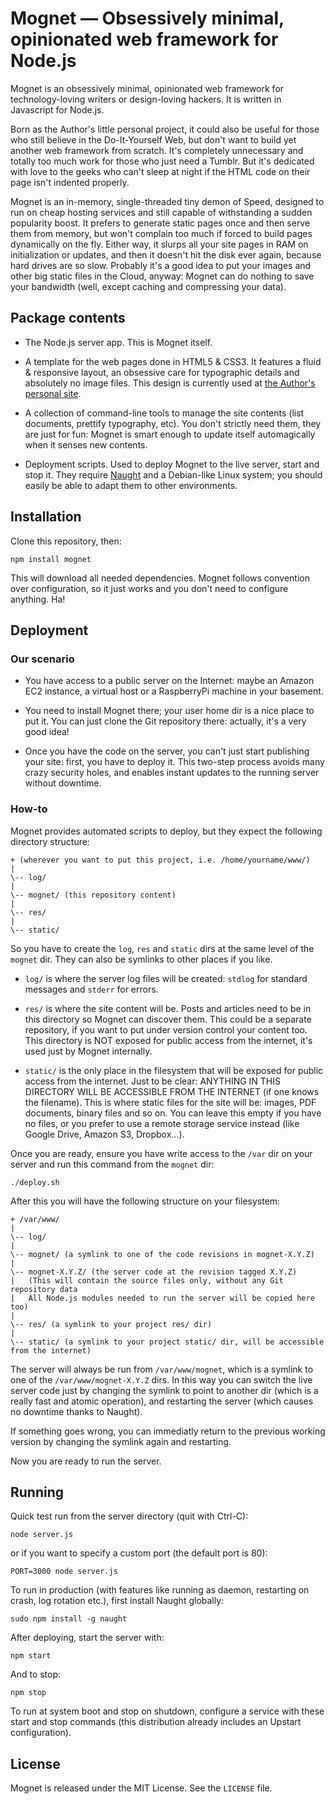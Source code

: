 # Mognet — Obsessively minimal, opinionated web framework for Node.js

Mognet is an obsessively minimal, opinionated web framework for technology-loving writers or design-loving hackers. It is written in Javascript for Node.js.

Born as the Author's little personal project, it could also be useful for those who still believe in the Do-It-Yourself Web, but don't want to build yet another web framework from scratch. It's completely unnecessary and totally too much work for those who just need a Tumblr. But it's dedicated with love to the geeks who can't sleep at night if the HTML code on their page isn't indented properly.

Mognet is an in-memory, single-threaded tiny demon of Speed, designed to run on cheap hosting services and still capable of withstanding a sudden popularity boost. It prefers to generate static pages once and then serve them from memory, but won't complain too much if forced to build pages dynamically on the fly. Either way, it slurps all your site pages in RAM on initialization or updates, and then it doesn't hit the disk ever again, because hard drives are so slow. Probably it's a good idea to put your images and other big static files in the Cloud, anyway: Mognet can do nothing to save your bandwidth (well, except caching and compressing your data).


## Package contents

- The Node.js server app. This is Mognet itself.

- A template for the web pages done in HTML5 & CSS3. It features a fluid & responsive layout, an obsessive care for typographic details and absolutely no image files. This design is currently used at [the Author's personal site](http://ps.info).

- A collection of command-line tools to manage the site contents (list documents, prettify typography, etc). You don't strictly need them, they are just for fun: Mognet is smart enough to update itself automagically when it senses new contents.

- Deployment scripts. Used to deploy Mognet to the live server, start and stop it. They require [Naught](https://github.com/indabamusic/naught) and a Debian-like Linux system; you should easily be able to adapt them to other environments.


## Installation

Clone this repository, then:

    npm install mognet

This will download all needed dependencies. Mognet follows convention over configuration, so it just works and you don't need to configure anything. Ha!


## Deployment

### Our scenario

- You have access to a public server on the Internet: maybe an Amazon EC2 instance, a virtual host or a RaspberryPi machine in your basement.

- You need to install Mognet there; your user home dir is a nice place to put it. You can just clone the Git repository there: actually, it's a very good idea!

- Once you have the code on the server, you can't just start publishing your site: first, you have to deploy it. This two-step process avoids many crazy security holes, and enables instant updates to the running server without downtime.

### How-to

Mognet provides automated scripts to deploy, but they expect the following directory structure:

    + (wherever you want to put this project, i.e. /home/yourname/www/)
    |
    \-- log/
    |
    \-- mognet/ (this repository content)
    |
    \-- res/
    |
    \-- static/

So you have to create the ``log``, ``res`` and ``static`` dirs at the same level of the ``mognet`` dir. They can also be symlinks to other places if you like.

- ``log/`` is where the server log files will be created: ``stdlog`` for standard messages and ``stderr`` for errors.

- ``res/`` is where the site content will be. Posts and articles need to be in this directory so Mognet can discover them. This could be a separate repository, if you want to put under version control your content too. This directory is NOT exposed for public access from the internet, it's used just by Mognet internally.

- ``static/`` is the only place in the filesystem that will be exposed for public access from the internet. Just to be clear: ANYTHING IN THIS DIRECTORY WILL BE ACCESSIBLE FROM THE INTERNET (if one knows the filename). This is where static files for the site will be: images, PDF documents, binary files and so on. You can leave this empty if you have no files, or you prefer to use a remote storage service instead (like Google Drive, Amazon S3, Dropbox...).

Once you are ready, ensure you have write access to the ``/var`` dir on your server and run this command from the ``mognet`` dir:

    ./deploy.sh

After this you will have the following structure on your filesystem:

    + /var/www/
    |
    \-- log/
    |
    \-- mognet/ (a symlink to one of the code revisions in mognet-X.Y.Z)
    |
    \-- mognet-X.Y.Z/ (the server code at the revision tagged X.Y.Z)
    |   (This will contain the source files only, without any Git repository data
    |   All Node.js modules needed to run the server will be copied here too)
    |
    \-- res/ (a symlink to your project res/ dir)
    |
    \-- static/ (a symlink to your project static/ dir, will be accessible from the internet)

The server will always be run from ``/var/www/mognet``, which is a symlink to one of the ``/var/www/mognet-X.Y.Z`` dirs. In this way you can switch the live server code just by changing the symlink to point to another dir (which is a really fast and atomic operation), and restarting the server (which causes no downtime thanks to Naught).

If something goes wrong, you can immediatly return to the previous working version by changing the symlink again and restarting.

Now you are ready to run the server.


## Running

Quick test run from the server directory (quit with Ctrl-C):

    node server.js

or if you want to specify a custom port (the default port is 80):

    PORT=3000 node server.js

To run in production (with features like running as daemon, restarting on crash, log rotation etc.), first install Naught globally:

    sudo npm install -g naught

After deploying, start the server with:

    npm start

And to stop:

    npm stop

To run at system boot and stop on shutdown, configure a service with these start and stop commands (this distribution already includes an Upstart configuration).


## License

Mognet is released under the MIT License. See the ``LICENSE`` file.
